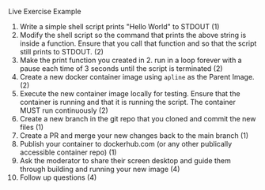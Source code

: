 Live Exercise Example

 1. Write a simple shell script prints "Hello World" to STDOUT (1)
 2. Modify the shell script so the command that prints the above string is inside a function.  Ensure that you call that function and so that the script still prints to STDOUT. (2)
 3. Make the print function you created in 2. run in a loop forever with a pause each time of 3 seconds until the script is terminated (2)
 4. Create a new docker container image using `apline` as the Parent Image. (2)
 5. Execute the new container image locally for testing.  Ensure that the container is running and that it is running the script.  The container MUST run continuously (2)
 6. Create a new branch in the git repo that you cloned and commit the new files (1)
 7. Create a PR and merge your new changes back to the main branch (1)
 8. Publish your container to dockerhub.com (or any other publically accessible container repo) (1)
 8. Ask the moderator to share their screen desktop and guide them through building and running your new image (4)
 9. Follow up questions (4)

